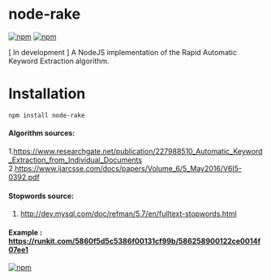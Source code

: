 # node-rake
[![npm](https://img.shields.io/npm/dm/node-rake.svg)](https://www.npmjs.com/package/node-rake)   [![npm](https://img.shields.io/npm/v/node-rake.svg)]()


[ In development ]
A NodeJS implementation of the Rapid Automatic Keyword Extraction algorithm.

# Installation
`npm install node-rake`



#### Algorithm sources:
  1.https://www.researchgate.net/publication/227988510_Automatic_Keyword_Extraction_from_Individual_Documents
  2.https://www.ijarcsse.com/docs/papers/Volume_6/5_May2016/V6I5-0392.pdf
  
#### Stopwords source:
  1. http://dev.mysql.com/doc/refman/5.7/en/fulltext-stopwords.html
  
  
#### Example : https://runkit.com/5860f5d5c5386f00131cf99b/586258900122ce0014f07ee1
  
  
  
  
[![npm](https://img.shields.io/npm/l/node-rake.svg)]()
